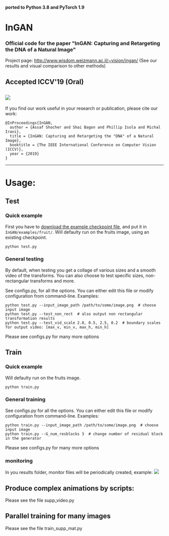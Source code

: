 **ported to Python 3.8 and PyTorch 1.9**
# InGAN
### Official code for the paper "InGAN: Capturing and Retargeting the DNA of a Natural Image"

Project page: http://www.wisdom.weizmann.ac.il/~vision/ingan/ (See our results and visual comparison to other methods)

**Accepted ICCV'19 (Oral)**
----------
![](/figs/fruits.gif)
----------
If you find our work useful in your research or publication, please cite our work:

```
@InProceedings{InGAN,
  author = {Assaf Shocher and Shai Bagon and Phillip Isola and Michal Irani},
  title = {InGAN: Capturing and Retargeting the "DNA" of a Natural Image},
  booktitle = {The IEEE International Conference on Computer Vision (ICCV)},
  year = {2019}
}
```
----------

# Usage:
## Test
### Quick example
First you have to [download the example checkpoint file](http://www.wisdom.weizmann.ac.il/~vision/ingan/resources/checkpoint_0075000.pth.tar), and put it in ``` InGAN/examples/fruit/ ```.
Will defaulty run on the fruits image, using an existing checkpoint.
```
python test.py
```

### General testing
By default, when testing you get a collage of various sizes and a smooth video of the transforms. You can also choose to test specific sizes, non-rectangular transforms and more.

See configs.py, for all the options. You can either edit this file or modify configuration from command-line.
Examples:
```
python test.py --input_image_path /path/to/some/image.png  # choose input image
python test.py --test_non_rect  # also output non rectangular transformation results
python test.py --test_vid_scale 2.0, 0.5, 2.5, 0.2  # boundary scales for output video: [max_v, min_v, max_h, min_h]
```
Please see configs.py for many more options


## Train
### Quick example
Will defaulty run on the fruits image.
```
python train.py
```
### General training
See configs.py for all the options. You can either edit this file or modify configuration from command-line.
Examples:
```
python train.py --input_image_path /path/to/some/image.png  # choose input image
python train.py --G_num_resblocks 3  # change number of residual block in the generator
```
Please see configs.py for many more options
### monitoring
In you results folder, monitor files will be periodically created, example:
![](/figs/monitor_60000.png)

## Produce complex animations by scripts:  
Please see the file supp_video.py

## Parallel training for many images
Please see the file train_supp_mat.py
